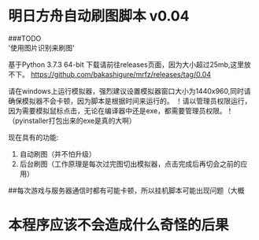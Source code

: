# 明日方舟自动刷图脚本 v0.04


###TODO  
'使用图片识别来刷图'

基于Python 3.7.3 64-bit
下载请前往releases页面，因为大小超过25mb,这里放不下。
https://github.com/bakashigure/mrfz/releases/tag/0.04

请在windows上运行模拟器，强烈建议设置模拟器窗口大小为1440x960,同时请确保模拟器不会卡顿，因为脚本是根据时间来运行的。
！请以管理员权限运行，因为需要模拟鼠标点击，无论在编译器中还是exe，都需要管理员权限。！（pyinstaller打包出来的exe是真的大啊）


现在具有的功能:
  1. 自动刷图（并不怕升级）
  2. 后台刷图（工作原理是每次过完图切出模拟器，点击完成后再切会之前的应用）
  
##每次游戏与服务器通信时都有可能卡顿，所以挂机脚本可能出现问题（大概



# 本程序应该不会造成什么奇怪的后果
